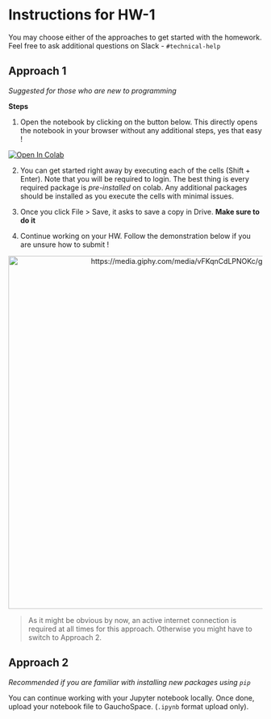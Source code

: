 # Instructions for HW-1
 
You may choose either of the approaches to get started with the homework. Feel free to ask additional questions on Slack - `#technical-help`
 
 
## Approach 1
*Suggested for those who are new to programming*
 
**Steps**
1. Open the notebook by clicking on the button below. This directly opens the notebook in your browser without any additional steps, yes that easy !
 
  [![Open In Colab](https://colab.research.google.com/assets/colab-badge.svg)](https://colab.research.google.com/github/bioshape-lab/ece3/blob/main/hw/ECE3_HW1.ipynb)
 
2. You can get started right away by executing each of the cells (Shift + Enter). Note that you will be required to login. The best thing is every required package is *pre-installed* on colab. Any additional packages should be installed as you execute the cells with minimal issues.

3. Once you click File > Save, it asks to save a copy in Drive. **Make sure to do it**
4. Continue working on your HW. Follow the demonstration below if you are unsure how to submit !

<p align="center">
  <a href="https://media.giphy.com/media/vFKqnCdLPNOKc/giphy.gif">
    <img src="https://raw.githubusercontent.com/monsij/ToDo_App/master/submit.gif"
         alt="https://media.giphy.com/media/vFKqnCdLPNOKc/giphy.gif" width=700>
  </a>
</p>
<p align="center">

 
 
 
> As it might be obvious by now, an active internet connection is required at all times for this approach. Otherwise you might have to switch to Approach 2.
 
 
## Approach 2
*Recommended if you are familiar with installing new packages using `pip`*
 
You can continue working with your Jupyter notebook locally. Once done, upload your notebook file to GauchoSpace. (`.ipynb` format upload only). 
 
 
